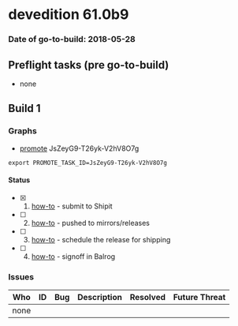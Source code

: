 # devedition 61.0b9

### Date of go-to-build: 2018-05-28

## Preflight tasks (pre go-to-build)
- none

## Build 1  

### Graphs
* [promote](https://tools.taskcluster.net/push-inspector/#/JsZeyG9-T26yk-V2hV8O7g) JsZeyG9-T26yk-V2hV8O7g
```
export PROMOTE_TASK_ID=JsZeyG9-T26yk-V2hV8O7g
```


#### Status
- [x] 1.  [how-to](https://wiki.mozilla.org/Release:Release_Automation_on_Mercurial:Starting_a_Release#Submit_to_Ship_It)  - submit to Shipit
- [ ] 2.  [how-to](https://github.com/mozilla-releng/releasewarrior-2.0/blob/master/docs/release-promotion/desktop/howto.md#push-artifacts-to-releases-directory)  - pushed to mirrors/releases
- [ ] 3.  [how-to](https://github.com/mozilla-releng/releasewarrior-2.0/blob/master/docs/release-promotion/desktop/howto.md#ship-the-release)  - schedule the release for shipping
- [ ] 4.  [how-to](https://github.com/mozilla-releng/releasewarrior-2.0/blob/master/docs/release-promotion/desktop/howto.md#obtain-sign-offs-for-changes)  - signoff in Balrog

### Issues
| Who                 | ID               | Bug                                                                 | Description                | Resolved                | Future Threat                |
| ------------------- | ---------------- | ------------------------------------------------------------------- | -------------------------- | ----------------------- | ---------------------------- |
| none | | | | | |

